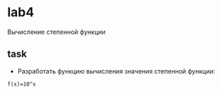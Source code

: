 # lab4

Вычисление степенной функции

## task

* Разработать функцию вычисления значения степенной функции:

```
f(x)=10^x
```
